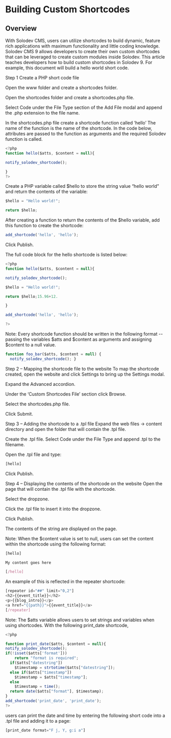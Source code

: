 # Building Custom Shortcodes

## Overview

With Solodev CMS, users can utilize shortcodes to build dynamic, feature rich applications with maximum functionality and little coding knowledge. Solodev CMS 9 allows developers to create their own custom shortcodes that can be leveraged to create custom modules inside Solodev. This article teaches developers how to build custom shortcodes in Solodev 9. For example, this document will build a hello world short code. 

Step 1 Create a PHP short code file 
 
Open the www folder and create a shortcodes folder. 

Open the shortcodes folder and create a shortcodes.php file. 

Select Code under the File Type section of the Add File modal and append the .php extension to the file name. 

In the shortcodes.php file create a shortcode function called ‘hello’ The name of the function is the name of the shortcode. In the code below, attributes are passed to the function as arguments and the required Solodev function is called.  
```js
<?php
function hello($atts, $content = null){

notify_solodev_shortcode();

}
?>
```
Create a PHP variable called $hello to store the string value “hello world” and return the contents of the variable: 
```js
$hello = "Hello world!";

return $hello;
```
After creating a function to return the contents of the $hello variable, add this function to create the shortcode: 
```js
add_shortcode('hello', 'hello');
``` 

Click Publish.

The full code block for the hello shortcode is listed below: 
```js
<?php
function hello($atts, $content = null){

notify_solodev_shortcode();

$hello = "Hello world!";

return $hello;15.96+12.

}

add_shortcode('hello', 'hello');

?>
```

Note: Every shortcode function should be written in the following format -- passing the variables $atts and $content as arguments and assigning $content to a null value.
 
```js
function foo_bar($atts, $content = null) {
  notify_solodev_shortcode(); }
```

Step 2 – Mapping the shortcode file to the website
To map the shortcode created, open the website and click Settings to bring up the Settings modal. 

Expand the Advanced accordion. 

Under the ‘Custom Shortcodes File’ section click Browse.

Select the shortcodes.php file. 

Click Submit. 

Step 3 – Adding the shortcode to a .tpl file 
Expand the web files -> content directory and open the folder that will contain the .tpl file. 

Create the .tpl file. Select Code under the File Type and append .tpl to the filename. 

Open the .tpl file and type: 
```js
[hello]
```
Click Publish.  

Step 4 – Displaying the contents of the shortcode on the website 
Open the page that will contain the .tpl file with the shortcode.

Select the dropzone.

Click the .tpl file to insert it into the dropzone. 

Click Publish. 

The contents of the string are displayed on the page. 

Note: When the $content value is set to null, users can set the content within the shortcode using the following format: 
 
```js
[hello]

My content goes here

[/hello]
```
An example of this is reflected in the repeater shortcode:
 
```js
[repeater id="##" limit="0,2"]
<h2>{{event_title}}</h2>
<p>{{blog_intro}}</p>
<a href="{{path}}">{{event_title}}</a>
[/repeater]
```
Note: The $atts variable allows users to set strings and variables when using shortcodes. With the following print_date shortcode,

```js
<?php

function print_date($atts, $content = null){
notify_solodev_shortcode();
if(!isset($atts['format']))
    return "format is required";
  if($atts["datestring"])
    $timestamp = strtotime($atts["datestring"]);
  else if($atts["timestamp"])
    $timestamp = $atts["timestamp"];
  else
    $timestamp = time();
  return date($atts["format"], $timestamp);
}
add_shortcode('print_date', 'print_date');
?>
```
users can print the date and time by entering the following short code into a .tpl file and adding it to a page: 

```js
[print_date format="F j, Y, g:i a"]
```
 